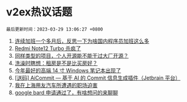 # v2ex热议话题

`最后更新时间：2023-03-29 13:06:27 +0800`

1. [连续加班一个多月后，反思一下为啥国内程序员加班这么多](https://www.v2ex.com/t/927862)
1. [Redmi Note12 Turbo 杀疯了](https://www.v2ex.com/t/927951)
1. [同样类型的项目，个人开源能不能干过大厂开源？](https://www.v2ex.com/t/927837)
1. [洗澡时瞎想：租房是不是比买房好？](https://www.v2ex.com/t/927920)
1. [今年最好的高端 14 寸 Windows 笔记本出现了](https://www.v2ex.com/t/928002)
1. [[送码] AiCommit — 基于 AI 的 Commit 信息生成插件（Jetbrain 平台）](https://www.v2ex.com/t/928027)
1. [我在上海用友汽车所遭遇的职场迫害](https://www.v2ex.com/t/928067)
1. [google bard 申请通过了，有啥想问的来聊聊](https://www.v2ex.com/t/927868)


